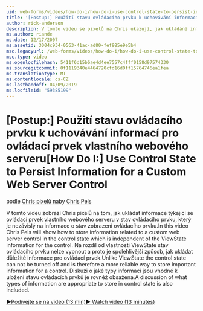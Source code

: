 ```yaml
---
uid: web-forms/videos/how-do-i/how-do-i-use-control-state-to-persist-information-for-a-custom-web-server-control
title: '[Postup:] Použití stavu ovládacího prvku k uchovávání informací pro ovládací prvek vlastního webového serveru | Dokumentace Microsoftu'
author: rick-anderson
description: V tomto videu se pixelů na Chris ukazují, jak ukládání informací souvisejících s serverový ovládací prvek vlastní web v stav ovládacího prvku, který je nezávislý stav zobrazení...
ms.author: riande
ms.date: 12/17/2007
ms.assetid: 3004c934-0563-41ac-ad80-fef985e9e5b4
msc.legacyurl: /web-forms/videos/how-do-i/how-do-i-use-control-state-to-persist-information-for-a-custom-web-server-control
msc.type: video
ms.openlocfilehash: 5411f6d15b6ae4d4ee7557c4fff0158d97574330
ms.sourcegitcommit: 0f1119340e4464720cfd16d0ff15764746ea1fea
ms.translationtype: MT
ms.contentlocale: cs-CZ
ms.lasthandoff: 04/09/2019
ms.locfileid: "59385199"
---
```

# <a name="how-do-i-use-control-state-to-persist-information-for-a-custom-web-server-control"></a><span data-ttu-id="f4d8a-103">[Postup:] Použití stavu ovládacího prvku k uchovávání informací pro ovládací prvek vlastního webového serveru</span><span class="sxs-lookup"><span data-stu-id="f4d8a-103">[How Do I:] Use Control State to Persist Information for a Custom Web Server Control</span></span>

<span data-ttu-id="f4d8a-104">podle [Chris pixelů na](https://twitter.com/chrispels)</span><span class="sxs-lookup"><span data-stu-id="f4d8a-104">by [Chris Pels](https://twitter.com/chrispels)</span></span>

<span data-ttu-id="f4d8a-105">V tomto videu zobrazí Chris pixelů na tom, jak ukládat informace týkající se ovládací prvek vlastního webového serveru v stav ovládacího prvku, který je nezávislý na informace o stav zobrazení ovládacího prvku.</span><span class="sxs-lookup"><span data-stu-id="f4d8a-105">In this video Chris Pels will show how to store information related to a custom web server control in the control state which is independent of the ViewState information for the control.</span></span> <span data-ttu-id="f4d8a-106">Na rozdíl od vlastnosti ViewState stav ovládacího prvku nelze vypnout a proto je spolehlivější způsob, jak ukládat důležité informace pro ovládací prvek.</span><span class="sxs-lookup"><span data-stu-id="f4d8a-106">Unlike ViewState the control state can not be turned off and is therefore a more reliable way to store important information for a control.</span></span> <span data-ttu-id="f4d8a-107">Diskuzi o jaké typy informací jsou vhodné k uložení stavu ovládacích prvků je rovněž obsažena.</span><span class="sxs-lookup"><span data-stu-id="f4d8a-107">A discussion of what types of information are appropriate to store in control state is also included.</span></span>

[<span data-ttu-id="f4d8a-108">&#9654;Podívejte se na video (13 min)</span><span class="sxs-lookup"><span data-stu-id="f4d8a-108">&#9654; Watch video (13 minutes)</span></span>](https://channel9.msdn.com/Blogs/ASP-NET-Site-Videos/how-do-i-use-control-state-to-persist-information-for-a-custom-web-server-control)
